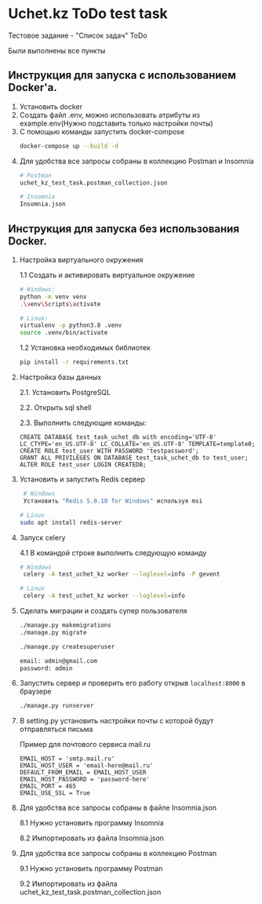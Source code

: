 # Uchet.kz ToDo test task

Тестовое задание - "Список задач" ToDo

Были выполнены все пункты

## Инструкция для запуска с использованием Docker'а.

1. Установить docker
2. Создать файл .env, можно использовать атрибуты из example.env(Нужно подставить только настройки почты)
3. С помощью команды запустить docker-compose
   ```bash
   docker-compose up --build -d
   ```
4. Для удобства все запросы собраны в коллекцию Postman и Insomnia
   ```bash
   # Postman
   uchet_kz_test_task.postman_collection.json
   
   # Insomnia
   Insomnia.json
   ```
## Инструкция для запуска без использования Docker.

1. Настройка виртуального окружения

   1.1 Создать и активировать виртуальное окружение

    ```bash
   # Windows:
    python -m venv venv
   .\venv\Scripts\activate
   
   # Linux:
   virtualenv -p python3.8 .venv
   source .venv/bin/activate
    ```
   1.2 Установка необходимых библиотек

    ```bash
    pip install -r requirements.txt
    ```

2. Настройка базы данных

   2.1. Установить PostgreSQL

   2.2. Открыть sql shell

   2.3. Выполнить следующие команды:
    ```postgresplsql
    CREATE DATABASE test_task_uchet_db with encoding='UTF-8' LC_CTYPE='en_US.UTF-8' LC_COLLATE='en_US.UTF-8' TEMPLATE=template0;
    CREATE ROLE test_user WITH PASSWORD 'testpassword';
    GRANT ALL PRIVILEGES ON DATABASE test_task_uchet_db to test_user;
    ALTER ROLE test_user LOGIN CREATEDB;
    ```

3. Установить и запустить Redis сервер

   ```bash
    # Windows 
    Установить "Redis 5.0.10 for Windows" используя msi
   
   # Linux
   sudo apt install redis-server
    ```
4. Запуск celery

   4.1 В командой строке выполнить следующую команду
   ```bash
   # Windows
    celery -A test_uchet_kz worker --loglevel=info -P gevent
   
   # Linux
    celery -A test_uchet_kz worker --loglevel=info
    ```

5. Сделать миграции и создать супер пользователя

    ```bash
    ./manage.py makemigrations
    ./manage.py migrate
    ```

    ```bash
    ./manage.py createsuperuser
   
   email: admin@gmail.com
   password: admin
    ```

6. Запустить сервер и проверить его работу открыв `localhost:8000` в браузере

    ```bash
    ./manage.py runserver
    ```

7. В setting.py установить настройки почты с которой будут отправляться письма
   
   Пример для почтового сервиса mail.ru
    ```
   EMAIL_HOST = 'smtp.mail.ru'
   EMAIL_HOST_USER = 'email-here@mail.ru'
   DEFAULT_FROM_EMAIL = EMAIL_HOST_USER
   EMAIL_HOST_PASSWORD = 'password-here'
   EMAIL_PORT = 465
   EMAIL_USE_SSL = True
    ```

8. Для удобства все запросы собраны в файле Insomnia.json

   8.1 Нужно установить программу Insomnia

   8.2 Импортировать из файла Insomnia.json

9. Для удобства все запросы собраны в коллекцию Postman

    9.1 Нужно установить программу Postman

    9.2 Импортировать из файла uchet_kz_test_task.postman_collection.json